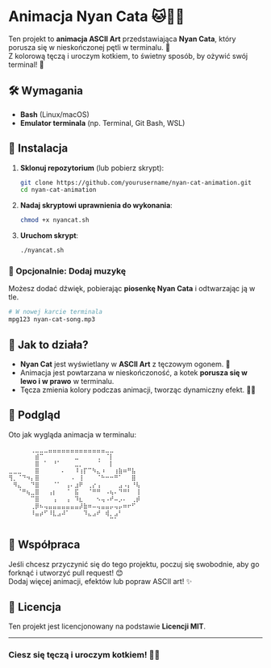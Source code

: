 # Animacja Nyan Cata 🐱🎨🌈

Ten projekt to **animacja ASCII Art** przedstawiająca **Nyan Cata**, który porusza się w nieskończonej pętli w terminalu. 🌟  
Z kolorową tęczą i uroczym kotkiem, to świetny sposób, by ożywić swój terminal! 🎉

## 🛠️ Wymagania

- **Bash** (Linux/macOS)
- **Emulator terminala** (np. Terminal, Git Bash, WSL)

## 🔧 Instalacja

1. **Sklonuj repozytorium** (lub pobierz skrypt):

   ```bash
   git clone https://github.com/yourusername/nyan-cat-animation.git
   cd nyan-cat-animation
   ```

2. **Nadaj skryptowi uprawnienia do wykonania**:

   ```bash
   chmod +x nyancat.sh
   ```

3. **Uruchom skrypt**:

   ```bash
   ./nyancat.sh
   ```

### 🎵 Opcjonalnie: Dodaj muzykę
Możesz dodać dźwięk, pobierając **piosenkę Nyan Cata** i odtwarzając ją w tle.

```bash
# W nowej karcie terminala
mpg123 nyan-cat-song.mp3
```

## 🚀 Jak to działa?

- **Nyan Cat** jest wyświetlany w **ASCII Art** z tęczowym ogonem. 🌈
- Animacja jest powtarzana w nieskończoność, a kotek **porusza się w lewo i w prawo** w terminalu.
- Tęcza zmienia kolory podczas animacji, tworząc dynamiczny efekt. 🌈🎨

## 🤖 Podgląd

Oto jak wygląda animacja w terminalu:

```
⠀⠀⠀⠀⠀⢀⣀⣀⣀⣤⣤⣤⣤⣤⣤⣤⣤⣤⣤⣤⣤⣤⣀⣀⠀⠀⠀⠀⠀
⠀⠀⠀⠀⠀⠀⣾⠉⠀⠀⠀⠀⠀⠀⠀⣀⠀⠀⠀⠀⢀⠀⠈⡇⠀⠀⠀⠀
⠀⠀⠀⠀⠀⠀⣿⠀⠁⠀⠘⠁⠀⠀⠀⣀⡀⠀⠀⠀⠈⠀⠀⡇⠀⠀⠀⠀
⣀⣀⣀⠀⠀⠀⣿⠀⠀⠀⠀⠀⠄⠀⠀⠸⢰⡏⠉⠳⣄⠰⠀⠀⢰⣷⠶⠛⣧⠀
⢻⡀⠈⠙⠲⡄⣿⠀⠀⠀⠀⠀⠀⠀⠠⠀⢸⠀⠀⠀⠈⠓⠒⠒⠛⠁⠀⠀⣿⠀
⠀⠻⣄⠀⠀⠙⣿⠀⠀⠀⠈⠁⠀⢠⠄⣰⠟⠀⢀⡔⢠⠀⠀⠀⠀⣠⠠⡄⠘⢧
⠀⠀⠈⠛⢦⣀⣿⠀⠀⢠⡆⠀⠀⠈⠀⣯⠀⠀⠈⠛⠛⠀⠠⢦⠄⠙⠛⠃⠀⢸
⠀⠀⠀⠀⠀⠉⣿⠀⠀⠀⢠⠀⠀⢠⠀⠹⣆⠀⠀⠀⠢⢤⠠⠞⠤⡠⠄⠀⢀⡾
⠀⠀⠀⠀⠀⢀⡿⠦⢤⣤⣤⣤⣤⣤⣤⣤⡼⣷⠶⠤⢤⣤⣤⡤⢤⡤⠶⠖⠋⠀
⠀⠀⠀⠀⠀⠸⣤⡴⠋⠸⣇⣠⠼⠁⠀⠀⠀⠹⣄⣠⠞⠀⢾⡀⣠⠃⠀⠀⠀⠀
⠀⠀⠀⠀⠀⠀⠀⠀⠀⠀⠀⠀⠀⠀⠀⠀⠀⠀⠀⠀⠀⠀⠀⠉⠁⠀⠀⠀⠀⠀
```

## 💬 Współpraca

Jeśli chcesz przyczynić się do tego projektu, poczuj się swobodnie, aby go forknąć i utworzyć pull request! 😊  
Dodaj więcej animacji, efektów lub popraw ASCII art! ✨

## 🤝 Licencja

Ten projekt jest licencjonowany na podstawie **Licencji MIT**.

---

### **Ciesz się tęczą i uroczym kotkiem!** 🐾🌈
